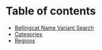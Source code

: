 # Table of contents

* [Bellingcat Name Variant Search](README.md)
* [Categories](categories.md)
* [Regions](regions.md)